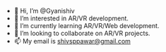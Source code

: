- 👋 Hi, I’m @Gyanishiv
- 👀 I’m interested in AR/VR development.
- 🌱 I’m currently learning AR/VR/Web development.
- 💞️ I’m looking to collaborate on AR/VR projects.
- 📫 My email is shivsppawar@gmail.com

<!---
Gyanishiv/Gyanishiv is a ✨ special ✨ repository because its `README.md` (this file) appears on your GitHub profile.
You can click the Preview link to take a look at your changes.
--->
